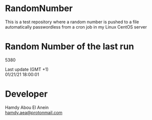 # RandomNumber    
This is a test repository where a random number is pushed to a file automatically passwordless from a cron job in my Linux CentOS server    
# Random Number of the last run   
5380
      
Last update (GMT +1)    
01/21/21 18:00:01
# Developer    
Hamdy Abou El Anein   
hamdy.aea@protonmail.com
